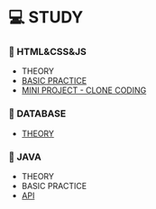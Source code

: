 # 💻 STUDY


### 📄 HTML&CSS&JS
* THEORY
* [BASIC PRACTICE](https://github.com/silverywaves/IT_ACADEMY/tree/2e294b7643e8540713ac248217f5ebfca5ca89d1/HTML_CSS_JS/BASIC%20PRACTICE)
* [MINI PROJECT - CLONE CODING](https://github.com/silverywaves/IT_ACADEMY/tree/a43592d723371f269322d3ff4cac8d41ef734481/HTML_CSS_JS/PROJECTS_CLON)


### 📄 DATABASE
* [THEORY](https://github.com/silverywaves/IT_ACADEMY/tree/a31025037af789a33b5af57d77762034ef169927/DATABASE)
  

### 📄 JAVA
* THEORY
* BASIC PRACTICE
* [API](https://docs.oracle.com/javase/8/docs/api/)
  
